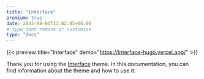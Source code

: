 ```yaml
---
title: "Interface"
premium: true
date: 2023-08-01T11:02:05+06:00
# type dont remove or customize
type: "docs"
---
```


{{< preview title="Interface" demo="https://interface-hugo.vercel.app/" >}}

Thank you for using the [Interface](https://gethugothemes.com/products/interface/) theme. In this documentation, you can find information about the theme and how to use it.
